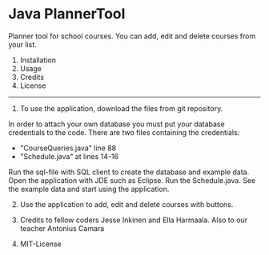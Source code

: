 # Java PlannerTool
Planner tool for school courses.
You can add, edit and delete courses from your list.

1. Installation
2. Usage
3. Credits 
4. License

-----------------------------------------------------------------------------------------------------------------------------------
1. To use the application, download the files from git repository.

In order to attach your own database you must put your database credentials to the code. 
There are two files containing the credentials:
- "CourseQueries.java" line 88
- "Schedule.java" at lines 14-16

Run the sql-file with SQL client to create the database and example data. Open the application with JDE such as Eclipse. Run the Schedule.java. See the example data and start using the application.

2. Use the application to add, edit and delete courses with buttons.

3. Credits to fellow coders Jesse Inkinen and Ella Harmaala. Also to our teacher Antonius Camara

4. MIT-License

